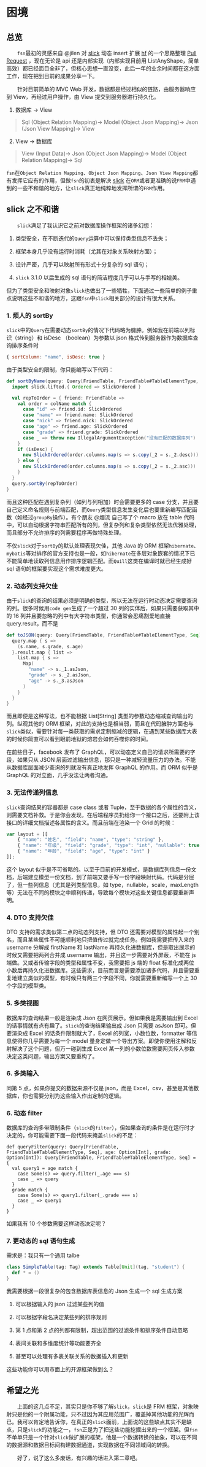 # 困境

## 总览

&emsp;&emsp;`fsn`最初的灵感来自 @jilen 对 [slick](https://github.com/slick/slick) 动态 insert 扩展 [hf](https://github.com/scalax/hf) 的一个思路整理 [Pull Request](https://github.com/scalax/hf/pull/5) ，现在无论是 api 还是内部实现（内部实现目前用 ListAnyShape，简单高效）都已经面目全非了，但核心思想一直没变，此后一年的业余时间都在这方面工作，现在把到目前的成果分享一下。

&emsp;&emsp;针对目前简单的 MVC Web 开发，数据都是经过相似的链路，由服务器响应到 View，再经过用户操作，由 View 提交到服务器进行持久化。

1. 数据库 → View
>Sql  (Object Relation Mapping)→  Model  (Object Json Mapping)→  Json  (Json View Mapping)→  View

2. View -> 数据库
>View  (Input Data)→  Json  (Object Json Mapping)→  Model  (Object Relation Mapping)→  Sql

`fsn`在`Object Relation Mapping`、`Object Json Mapping`、`Json View Mapping`都有发挥它应有的作用，但做`fsn`的初衷是解决 [slick](https://github.com/slick/slick) 在`ORM`或者更准确的说`FRM`中遇到的一些不和谐的地方，让`slick`真正地纯粹地发挥所谓的`FRM`作用。

## slick 之不和谐

&emsp;&emsp;`slick`满足了我认识它之前对数据库操作框架的诸多幻想：

1. 类型安全，在不断迭代的`Query`运算中可以保持类型信息不丢失；

1. 框架本身几乎没有运行时消耗（尤其在对象关系映射方面）；

1. 设计严密，几乎可以映射所有形式十分复杂的 sql 语句；

1. `slick` 3.1.0 以后生成的 sql 语句的简洁程度几乎可以与手写的相媲美。

但为了类型安全和映射对象`slick`也做出了一些牺牲，下面通过一些简单的例子重点说明这些不和谐的地方，这跟`fsn`中`slick`相关部分的设计有很大关系。

### 1. 烦人的 sortBy

`slick`中的`Query`在需要动态`sortBy`的情况下代码略为臃肿。例如我在前端以列标识（string）和 isDesc （boolean）为参数以 json 格式传到服务器作为数据库查询排序条件时

```javascript
{ sortColumn: "name", isDesc: true }
```

由于类型安全的限制，你只能编写以下代码：

```scala
def sortByName(query: Query[FriendTable, FriendTable#TableElementType, Seq], colName: String, isDesc: Boolean): Query[FriendTable, FriendTable#TableElementType, Seq] = {
  import slick.lifted.{ Ordered => SlickOrdered }

  val repToOrder = { friend: FriendTable =>
    val order = colName match {
      case "id" => friend.id: SlickOrdered
      case "name" => friend.name: SlickOrdered
      case "nick" => friend.nick: SlickOrdered
      case "age" => friend.age: SlickOrdered
      case "grade" => friend.grade: SlickOrdered
      case _ => throw new IllegalArgumentException("没有匹配的数据库列")
    }
    if (isDesc) {
      new SlickOrdered(order.columns.map(s => s.copy(_2 = s._2.desc)))
    } else {
      new SlickOrdered(order.columns.map(s => s.copy(_2 = s._2.asc)))
    }
  }
  query.sortBy(repToOrder)
}
```

而且这种匹配在遇到复杂列（如列与列相加）时会需要更多的 case 分支，并且要自己定义命名规则与前端匹配，而`Query`类型信息发生变化后也要重新编写匹配函数（如经过`groupBy`操作）。有个朋友 @烟流 自己写了个 macro 放在 table 代码中，可以自动根据字符串匹配所有的列，但复杂列和复杂类型依然无法优雅处理，而且部分不允许排序的列需要程序再做特殊处理。

不仅`slick`对于`sortBy`的默认处理表现欠佳，其他 Java 的 ORM 框架`hibernate`、`mybatis`等对排序的官方支持也是一般，如`hibernate`在多层对象嵌套的情况下已不能简单地读取列信息用作排序逻辑匹配。而`Quill`这类在编译时就已经生成好 sql 语句的框架要实现这个需求难度更大。

### 2. 动态列支持欠佳

由于`slick`的查询的结果必须是明确的类型，所以无法在运行时动态决定需要查询的列。很多时候用`code gen`生成了一个超过 30 列的实体后，如果只需要获取其中的 16 列并且要忽略的列中有大字符串类型，你通常会忍痛割爱地直接 query.result，而不是
```scala
def toJSON(query: Query[FriendTable, FriendTable#TableElementType, Seq]): DBIO[Seq[Map[String, Json]]] = {
  query.map { s =>
    (s.name, s.grade, s.age)
  }.result.map { list =>
    list.map { s =>
      Map(
        "name" -> s._1.asJson,
        "grade" -> s._2.asJson,
        "age" -> s._3.asJson
      )
    }
  }
}
```

而且即便是这种写法，也不能根据 List[String] 类型的参数动态缩减查询输出的列。纵观其他的 ORM 框架，对此的支持也是相当弱，而且在代码臃肿方面也与`slick`类似，需要针对每一类获取的需求定制缩减的逻辑，在遇到某些数据库大表的时候你简直可以看到眼前地狱的熔岩会如何吞噬你的时间。

在前些日子，facebook 发布了 GraphQL，可以动态定义自己的请求所需要的字段，如果只从 JSON 层面过滤输出信息，那只是一种减轻流量压力的办法。不能从数据库层面减少查询的列就没有真正地发挥 GraphQL 的作用。而 ORM 似乎是 GraphQL 的对立面，几乎没法让两者沟通。

### 3. 无法传递列信息

`slick`查询结果的容器都是 case class 或者 Tuple，至于数据的各个属性的含义，则需要文档补救。于是你会发现，在后端程序员扔给你一个接口之后，还要附上该接口的详细文档描述各属性的含义。而且前端在渲染一个 Grid 的时候：

```javascript
var layout = [[
    { "name": "姓名", "field": "name", "type": "string" },
    { "name": "年级", "field": "grade", "type": "int", "nullable": true },
    { "name": "年龄", "field": "age", "type": "int" }
]];
```

这个 layout 似乎是不可省略的。以至于目前的开发模式，是数据库列信息一份文档，后端建立模型一份文档，到了前端又要手写一份字段映射代码。代码是分层了，但一些列信息（尤其是列类型信息，如 type，nullable，scale，maxLength 等）无法在不同的模块之中顺利传递，导致每个模块对这些关键信息都要重新声明。

### 4. DTO 支持欠佳

DTO 支持的需求类似第二点的动态列支持，但 DTO 还需要对模型的属性起一个别名，而且某些属性不可能顺利地只把值传过就完成任务。例如我需要把传入来的 username 分解成 firstName 和 lastName 再持久化进数据库，但是取出展示的时候又需要把两列合并成 username 输出，并且这一步需要对外屏蔽，不能在 js 端做。又或者传输字段的类型和属性不变，我需要把 js 端的 float 标准化成两位小数后再持久化进数据库。这些需求，目前而言是需要添加诸多代码，并且需要重复地建立类似的模型，有时候只有两三个字段不同，你就需要重新编写一个上 30 个字段的模型类。

### 5. 多类视图

数据库的查询结果一般是渲染成 Json 在网页展示。但如果我是需要输出到 Excel 的话事情就有点有趣了。`slick`的查询结果输出成 Json 只需要 asJson 即可。但要渲染成 Excel 的话条件限制就大了，Excel 的列宽，小数位数，formatter 等信息使得你几乎需要为每一个 model 量身定做一个导出方案。即使你使用注解和反射解决了这个问题，但万一碰到生成 Excel 某一列的小数位数需要网页传入参数决定这类问题，输出方案又要重构了。

### 6. 多类输入

同第 5 点，如果你提交的数据来源不仅是 json，而是 Excel，csv，甚至是其他数据库，你也需要分别为这些输入作出定制的逻辑。

### 6. 动态 filter

数据库的查询多带限制条件（`slick`的`filter`），但如果查询的条件是在运行时才决定的，你可能需要下面一段代码来掩盖`slick`的不足：

```slick
def queryFilter(query: Query[FriendTable, FriendTable#TableElementType, Seq], age: Option[Int], grade: Option[Int]): Query[FriendTable, FriendTable#TableElementType, Seq] = {
  val query1 = age match {
    case Some(s) => query.filter(_.age === s)
    case _ => query
  }
  grade match {
    case Some(s) => query1.filter(_.grade === s)
    case _ => query1
  }
}
```

如果我有 10 个参数需要这样动态决定呢？

### 7. 更动态的 sql 语句生成

需求是：我只有一个通用 talbe

```scala
class SimpleTable(tag: Tag) extends Table[Unit](tag, "student") {
  def * = ()
}
```

我需要根据一段很复杂的包含数据库表信息的 Json 生成一个 sql 生成方案

1. 可以根据输入的 json 过滤某些列的值

1. 可以根据字段名决定某些列的排序规则

1. 第 1 点和第 2 点的列都有限制，超出范围的过滤条件和排序条件自动忽略

1. 表间关联和多维度统计等功能要齐全

1. 甚至可以处理有多表关联关系的数据插入和更新

这些功能你可以用市面上的开源框架做到么？

## 希望之光

&emsp;&emsp;上面的这几点不足，其实只是你不够了解`slick`，`slick`是 FRM 框架，对象映射只是他的一个附属功能，只不过因为其应用范围广，覆盖掉其他功能的光辉而已。我可以肯定地告诉你，在真正的`slick`面前，上面说的这些缺点其实不是缺点，只是`slick`的功能之一，`fsn`正是为了把这些功能挖掘出来的一个框架。但`fsn`不单单只是一个针对`slick`做扩展的框架，他是一个数据转换的抽象，可以在不同的数据源和数据目标间构建数据通道，实现数据在不同领域间的转换。

&emsp;&emsp;好了，说了这么多废话，有兴趣的话进入第二章吧。